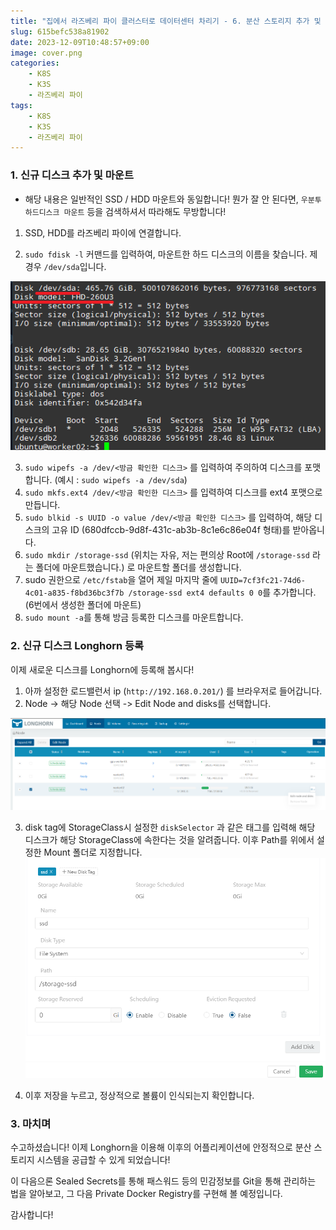 ```yaml
---
title: "집에서 라즈베리 파이 클러스터로 데이터센터 차리기 - 6. 분산 스토리지 추가 및 Longhorn을 통한 제공하기"
slug: 615befc538a81902
date: 2023-12-09T10:48:57+09:00
image: cover.png
categories:
    - K8S
    - K3S
    - 라즈베리 파이
tags:
    - K8S
    - K3S
    - 라즈베리 파이
---
```


### 1. 신규 디스크 추가 및 마운트

- 해당 내용은 일반적인 SSD / HDD 마운트와 동일합니다! 뭔가 잘 안 된다면, `우분투 하드디스크 마운트` 등을 검색하셔서 따라해도 무방합니다!

1. SSD, HDD를 라즈베리 파이에 연결합니다. 

2. `sudo fdisk -l` 커맨드를 입력하여, 마운트한 하드 디스크의 이름을 찾습니다. 제 경우 `/dev/sda`입니다.

![마운트된 하드디스크 내용](image.png)

3. `sudo wipefs -a /dev/<방금 확인한 디스크>` 를 입력하여 주의하여 디스크를 포맷합니다. (예시 : `sudo wipefs -a /dev/sda`)
4. `sudo mkfs.ext4 /dev/<방금 확인한 디스크>` 를 입력하여 디스크를 ext4 포맷으로 만듭니다.
5. `sudo blkid -s UUID -o value /dev/<방금 확인한 디스크>` 를 입력하여, 해당 디스크의 고유 ID (680dfccb-9d8f-431c-ab3b-8c1e6c86e04f 형태)를 받아옵니다.
6. `sudo mkdir /storage-ssd` (위치는 자유, 저는 편의상 Root에 `/storage-ssd` 라는 폴더에 마운트했습니다.) 로 마운트할 폴더를 생성합니다.
7. sudo 권한으로 `/etc/fstab`을 열어 제일 마지막 줄에 `UUID=7cf3fc21-74d6-4c01-a835-f8bd36bc3f7b /storage-ssd ext4 defaults 0 0`를 추가합니다. (6번에서 생성한 폴더에 마운트)
8. `sudo mount -a`를 통해 방금 등록한 디스크를 마운트합니다.

### 2. 신규 디스크 Longhorn 등록

이제 새로운 디스크를 Longhorn에 등록해 봅시다!

1. 아까 설정한 로드밸런서 ip (`http://192.168.0.201/`) 를 브라우저로 들어갑니다.
2. Node -> 해당 Node 선택 -> Edit Node and disks를 선택합니다.

![Longhorn 설정 스크린샷, Edit Node and disks](image-1.png)

3. disk tag에 StorageClass시 설정한 `diskSelector` 과 같은 태그를 입력해 해당 디스크가 해당 StorageClass에 속한다는 것을 알려줍니다. 이후 Path를 위에서 설정한 Mount 폴더로 지정합니다. 
![Longhorn 설정 스크린샷](image-2.png)

4. 이후 저장을 누르고, 정상적으로 볼륨이 인식되는지 확인합니다.


### 3. 마치며

수고하셨습니다! 이제 Longhorn을 이용해 이후의 어플리케이션에 안정적으로 분산 스토리지 시스템을 공급할 수 있게 되었습니다!

이 다음으론 Sealed Secrets를 통해 패스워드 등의 민감정보를 Git을 통해 관리하는 법을 알아보고, 그 다음 Private Docker Registry를 구현해 볼 예정입니다.

감사합니다!